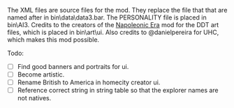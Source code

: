 The XML files are source files for the mod. They replace the file that that are named after in bin\data\data3.bar. The PERSONALITY file is placed in bin\AI3. Credits to the creators of the [Napoleonic Era](https://www.moddb.com/mods/napoleonic-era) mod for the DDT art files, which is placed in bin\art\ui. Also credits to @danielpereira for UHC, which makes this mod possible.

Todo:

- [ ] Find good banners and portraits for ui.
- [ ] Become artistic.
- [ ] Rename British to America in homecity creator ui.
- [ ] Reference correct string in string table so that the explorer names are not natives.

